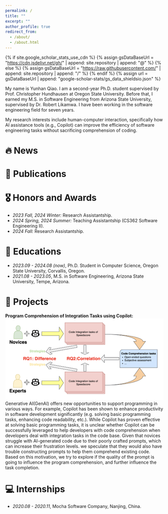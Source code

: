 ```yaml
---
permalink: /
title: ""
excerpt: ""
author_profile: true
redirect_from: 
  - /about/
  - /about.html
---
```


{% if site.google_scholar_stats_use_cdn %}
{% assign gsDataBaseUrl = "https://cdn.jsdelivr.net/gh/" | append: site.repository | append: "@" %}
{% else %}
{% assign gsDataBaseUrl = "https://raw.githubusercontent.com/" | append: site.repository | append: "/" %}
{% endif %}
{% assign url = gsDataBaseUrl | append: "google-scholar-stats/gs_data_shieldsio.json" %}

<span class='anchor' id='about-me'></span>

My name is Yunhan Qiao. I am a second-year Ph.D. student supervised by Prof. Christopher Hundhausen at Oregon State University. Before that, I earned my M.S. in Software Engineering from Arizona State University, supervised by Dr. Robert Likamwa. I have been working in the software engineering field for seven years.

My research interests include human-computer interaction, specifically how AI assistance tools (e.g., Copilot) can improve the efficiency of software engineering tasks without sacrificing comprehension of coding.


# 🔥 News


# 📝 Publications 



# 🎖 Honors and Awards
- *2023 Fall, 2024 Winter:* Research Assistantship. 
- *2024 Spring, 2024 Summer:* Teaching Assistantship (CS362 Software Engineering II).
- *2024 Fall:* Research Assistantship.

# 📖 Educations
- *2023.09 - 2024.08 (now)*, Ph.D. Student in Computer Science, Oregon State University, Corvallis, Oregon. 
- *2021.08 - 2023.05*, M.S. in Software Engineering, Arizona State University, Tempe, Arizona.

# 💼 Projects
**Program Comprehension of Integration Tasks using Copilot:**
![Workflow](/images/workflow.png)
Generative AI(GenAI) offers new opportunities to support programming in various ways. For example, Copilot has been shown to enhance productivity in software development significantly (e.g. solving basic programming tasks, enhancing code readability, etc.). While Copilot has proven effective at solving basic programming tasks, it is unclear whether Copilot can be successfully leveraged to help developers with code comprehension when developers deal with integration tasks in the code base. Given that novices struggle with AI-generated code due to their poorly crafted prompts, which can increase their frustration levels. we speculate that they would also have trouble constructing prompts to help them comprehend existing code. Based on this motivation, we try to explore if the quality of the prompt is going to influence the program comprehension, and further influence the task completion.


# 💻 Internships
- *2020.08 - 2020.11*, Mocha Software Company, Nanjing, China.
